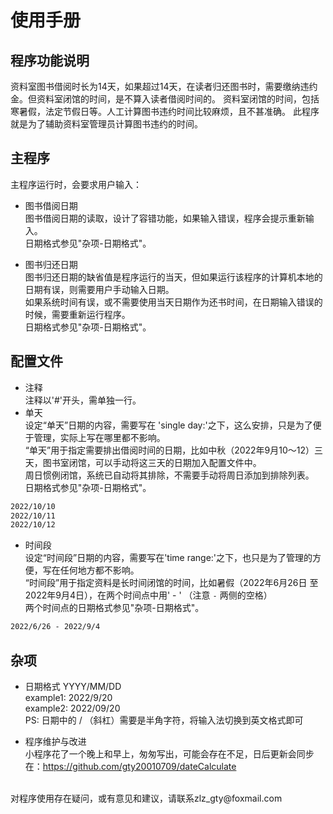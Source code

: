 # 使用手册

## 程序功能说明
资料室图书借阅时长为14天，如果超过14天，在读者归还图书时，需要缴纳违约金。但资料室闭馆的时间，是不算入读者借阅时间的。
资料室闭馆的时间，包括寒暑假，法定节假日等。人工计算图书违约时间比较麻烦，且不甚准确。
此程序就是为了辅助资料室管理员计算图书违约的时间。

## 主程序
主程序运行时，会要求用户输入：<br>
- 图书借阅日期<br>
图书借阅日期的读取，设计了容错功能，如果输入错误，程序会提示重新输入。<br>
日期格式参见"杂项-日期格式"。

- 图书归还日期<br>
图书归还日期的缺省值是程序运行的当天，但如果运行该程序的计算机本地的日期有误，则需要用户手动输入日期。<br>
如果系统时间有误，或不需要使用当天日期作为还书时间，在日期输入错误的时候，需要重新运行程序。<br>
日期格式参见"杂项-日期格式"。<br>


## 配置文件 
- 注释<br>
注释以'#'开头，需单独一行。
- 单天<br>
设定“单天”日期的内容，需要写在 'single day:'之下，这么安排，只是为了便于管理，实际上写在哪里都不影响。<br>
“单天”用于指定需要排出借阅时间的日期，比如中秋（2022年9月10～12）三天，图书室闭馆，可以手动将这三天的日期加入配置文件中。<br>
周日惯例闭馆，系统已自动将其排除，不需要手动将周日添加到排除列表。<br>
日期格式参见"杂项-日期格式"。

``` txt
2022/10/10
2022/10/11
2022/10/12

```

- 时间段<br>
设定“时间段”日期的内容，需要写在'time range:'之下，也只是为了管理的方便，写在任何地方都不影响。<br>
“时间段”用于指定资料是长时间闭馆的时间，比如暑假（2022年6月26日 至 2022年9月4日），在两个时间点中用' - ' （注意 `-` 两侧的空格）<br>
两个时间点的日期格式参见"杂项-日期格式"。
```txt
2022/6/26 - 2022/9/4
```


## 杂项
- 日期格式
YYYY/MM/DD<br>
example1: 2022/9/20<br>
example2: 2022/09/20<br>
PS: 日期中的 / （斜杠）需要是半角字符，将输入法切换到英文格式即可

- 程序维护与改进<br>
小程序花了一个晚上和早上，匆匆写出，可能会存在不足，日后更新会同步在：https://github.com/gty20010709/dateCalculate
<br> 
对程序使用存在疑问，或有意见和建议，请联系zlz_gty@foxmail.com